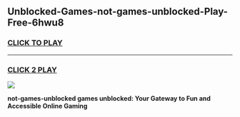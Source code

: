 
## Unblocked-Games-not-games-unblocked-Play-Free-6hwu8
<h3>
<a href="https://premium76.site?title=not-games-unblocked&ref=22A">CLICK TO PLAY</a></h3>
<hr>

<h3>
<a href="https://premium76.site?title=not-games-unblocked&ref=22A">CLICK 2 PLAY</a>
  
</h3>

<a href="https://premium76.site?title=not-games-unblocked&ref=22A"><img src="https://clearcache.store/games.png"></a>


**not-games-unblocked games unblocked: Your Gateway to Fun and Accessible Online Gaming**
